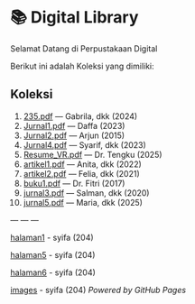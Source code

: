 # 📚 Digital Library

Selamat Datang di Perpustakaan Digital

Berikut ini adalah Koleksi yang dimiliki:
## Koleksi

1. [235.pdf](ebook/235.pdf) — Gabrila, dkk (2024)
2. [Jurnal1.pdf](ebook/Jurnal1.pdf) — Daffa (2023)
3. [Jurnal2.pdf](ebook/Jurnal2.pdf) — Arjun (2015)
4. [Jurnal4.pdf](ebook/Jurnal4.pdf) — Syarif, dkk (2023)
5. [Resume_VR.pdf](ebook/Resume_VR.pdf) — Dr. Tengku (2025)
6. [artikel1.pdf](ebook/artikel1.pdf) — Anita, dkk (2022)
7. [artikel2.pdf](ebook/artikel2.pdf) — Felia, dkk (2021)
8. [buku1.pdf](ebook/buku1.pdf) — Dr. Fitri (2017)
9. [jurnal3.pdf](ebook/jurnal3.pdf) — Salman, dkk (2020)
10. [jurnal5.pdf](ebook/jurnal5.pdf) — Maria, dkk (2025)

— — —

[halaman1](webti/halaman1.html) - syifa (204)

[halaman5](webti/halaman5.html) - syifa (204)

[halaman6](webti/halaman6.html) - syifa (204)

[images](webti/images.jpg) - syifa (204)
*Powered by GitHub Pages*
